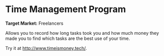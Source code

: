 # Time Management Program

**Target Market:** Freelancers

Allows you to record how long tasks took you and how much money they made you to find which tasks are the best use of your time.

Try it at http://www.timeismoney.tech/.
